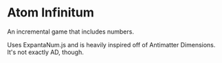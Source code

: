 # Atom Infinitum
An incremental game that includes numbers.

Uses ExpantaNum.js and is heavily inspired off of Antimatter Dimensions. It's not exactly AD, though.
